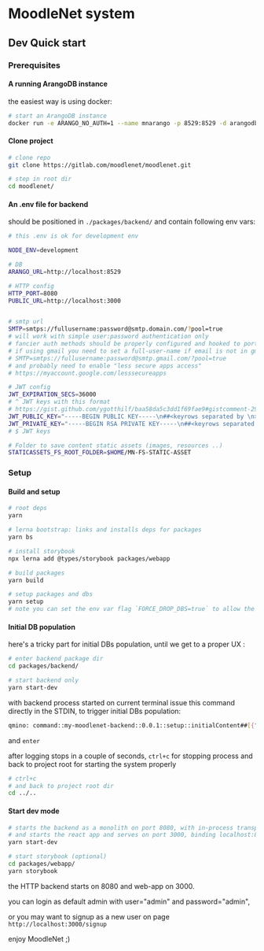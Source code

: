 # MoodleNet system

## Dev Quick start

### Prerequisites

#### A running ArangoDB instance

the easiest way is using docker:

```sh
# start an ArangoDB instance
docker run -e ARANGO_NO_AUTH=1 --name mnarango -p 8529:8529 -d arangodb
```

#### Clone project

```sh
# clone repo
git clone https://gitlab.com/moodlenet/moodlenet.git

# step in root dir
cd moodlenet/
```

#### An .env file for backend

should be positioned in `./packages/backend/` and contain following env vars:

```sh
# this .env is ok for development env

NODE_ENV=development

# DB
ARANGO_URL=http://localhost:8529

# HTTP config
HTTP_PORT=8080
PUBLIC_URL=http://localhost:3000


# smtp url
SMTP=smtps://fullusername:password@smtp.domain.com/?pool=true
# will work with simple user:password authentication only
# fancier auth methods should be properly configured and hooked to ports
# if using gmail you need to set a full-user-name if email is not in gmail domain
# SMTP=smtps://fullusername:password@smtp.gmail.com/?pool=true
# and probably need to enable "less secure apps access"
# https://myaccount.google.com/lesssecureapps

# JWT config
JWT_EXPIRATION_SECS=36000
# ^ JWT keys with this format
# https://gist.github.com/ygotthilf/baa58da5c3dd1f69fae9#gistcomment-2932501
JWT_PUBLIC_KEY="-----BEGIN PUBLIC KEY-----\n##<keyrows separated by \n>##\n-----END PUBLIC KEY-----"
JWT_PRIVATE_KEY="-----BEGIN RSA PRIVATE KEY-----\n##<keyrows separated by \n>##\n-----END RSA PRIVATE KEY-----"
# $ JWT keys

# Folder to save content static assets (images, resources ..)
STATICASSETS_FS_ROOT_FOLDER=$HOME/MN-FS-STATIC-ASSET
```

### Setup

#### Build and setup

```sh
# root deps
yarn

# lerna bootstrap: links and installs deps for packages
yarn bs

# install storybook
npx lerna add @types/storybook packages/webapp

# build packages
yarn build

# setup packages and dbs
yarn setup
# note you can set the env var flag `FORCE_DROP_DBS=true` to allow the script to drop system DBs if they already exist
```

#### Initial DB population

here's a tricky part for initial DBs population, until we get to a proper UX :

```sh
# enter backend package dir
cd packages/backend/

# start backend only
yarn start-dev
```

with backend process started on current terminal issue this command directly in the STDIN, to trigger initial DBs population:

```sh
qmino: command::my-moodlenet-backend::0.0.1::setup::initialContent##[{"domain":"moodlenet.dev"}]
```

and `enter`

after logging stops in a couple of seconds, `ctrl+c` for stopping process and back to project root for starting the system properly

```sh
# ctrl+c
# and back to project root dir
cd ../..
```

#### Start dev mode

```sh
# starts the backend as a monolith on port 8080, with in-process transport
# and starts the react app and serves on port 3000, binding localhost:8080 as backend url
yarn start-dev

# start storybook (optional)
cd packages/webapp/
yarn storybook
```

the HTTP backend starts on 8080 and web-app on 3000.

you can login as default admin with user="admin" and password="admin",

or you may want to signup as a new user on page `http://localhost:3000/signup`

enjoy MoodleNet ;)
